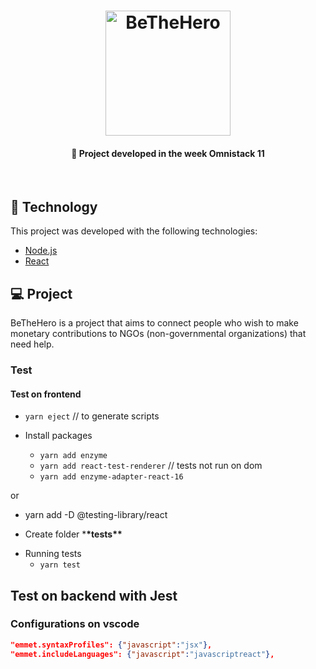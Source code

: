 <h1 align="center">
    <img alt="BeTheHero" title="#bethehero" src="https://github.com/jonathanccardoso/semana-omnistack-11/blob/master/.github/bethehero.svg" width="200px" />
</h1>

<h4 align="center">
  🚀 Project developed in the week Omnistack 11
</h4>
<br>

## :rocket: Technology

This project was developed with the following technologies:

- [Node.js](https://nodejs.org/en/)
- [React](https://reactjs.org)

## 💻 Project

BeTheHero is a project that aims to connect people who wish to make monetary contributions to NGOs (non-governmental organizations) that need help.

### Test

#### Test on frontend

- `yarn eject` // to generate scripts

* Install packages

  - `yarn add enzyme`
  - `yarn add react-test-renderer` // tests not run on dom
  - `yarn add enzyme-adapter-react-16`

or

  - yarn add -D @testing-library/react

* Create folder \***\*tests\*\***

<!--
  in package.json on 'jest'
  written
  "roots": [
  "<rootDir>"
  ],

  written
  <rootDir>/**tests**/\*_/?(_.)(spec|test).js(x} on "testMatch"

  before it, is configurate on setupFiles writer
  <rootDir>/**tests**/setup.js
  and create it file
-->

- Running tests
  - `yarn test`

## Test on backend with Jest

### Configurations on vscode

```json
"emmet.syntaxProfiles": {"javascript":"jsx"},
"emmet.includeLanguages": {"javascript":"javascriptreact"},
```
